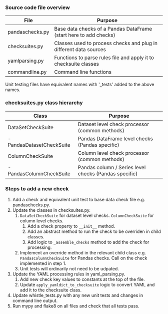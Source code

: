 ### Source code file overview

| File             | Purpose                                                           |
|------------------|-------------------------------------------------------------------|
| pandaschecks.py | Base data checks of a Pandas DataFrame (start here to add checks) |
| checksuites.py   | Classes used to process checks and plug in different data sources |
| yamlparsing.py  | Functions to parse rules file and apply it to checksuite classes  |
| commandline.py       | Command line functions                                 |

Unit testing files have equivalent names with '_tests' added to the above names.

### checksuites.py class hierarchy

| Class                     | Purpose                                               |
|---------------------------|-------------------------------------------------------|
| DataSetCheckSuite         | Dataset level check processor (common methods)        |
| - PandasDatasetCheckSuite | Pandas DataFrame level checks (Pandas specific)       |
| ColumnCheckSuite          | Column level check processor (common methods)         |
| - PandasColumnCheckSuite  | Pandas column / Series level checks (Pandas specific) |

### Steps to add a new check

1. Add a check and equivalent unit test to base data check file e.g. pandaschecks.py.
1. Update the classes in checksuites.py.
   1. `DataSetCheckSuite` for dataset level checks. `ColumnCheckSuite` for column level checks.
      1. Add a check property to `__init__` method.
      1. Add an abstract method to run the check to be overriden in child classes.
      1. Add logic to `_assemble_checks` method to add the check for processing.
   1. Implement an override method in the relevant child class e.g. `PandasColumnCheckSuite` for Pandas checks.
      Call on the check implemented in step 1.
   1. Unit tests will ordinarily not need to be udpated.
1. Update the YAML processing rules in yaml_parsing.py.
   1. Add new check key values to constants at the top of the file.
   1. Update `apply_yamldict_to_checksuite` logic to convert YAML and add it to the checksuite class.
1. Update whistle_tests.py with any new unit tests and changes in command line output.
1. Run mypy and flake8 on all files and check that all tests pass.
